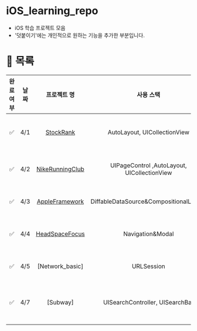 # iOS_learning_repo
- iOS 학습 프로젝트 모음
- '덧붙이기'에는 개인적으로 원하는 기능을 추가한 부분입니다.


# 📌 목록
|완료여부|날짜|프로젝트 명|사용 스택|프로젝트 설명|덧붙이기|
|:--:|:--:|:--:|:--:|:--:|:--:|
| ✅ |4/1|[StockRank](https://github.com/simplebarnacle/iOS/tree/main/StockRank)|AutoLayout, UICollectionView|StoryBoard를 활용하여 UI구성, 리스트그리기|UIAlertController추가|
| ✅ |4/2|[NikeRunningClub](https://github.com/simplebarnacle/iOS/tree/main/NikeRunningClub)|UIPageControl ,AutoLayout, UICollectionView|UI구성(StoryBoard), PagingView구현||
| ✅ |4/3|[AppleFramework](https://github.com/simplebarnacle/iOS/tree/main/AppleFramework)|DiffableDataSource&CompositionalLayout|StoryBoard, 그리드, Layout 구성|[Implementing Modern Collection Views](https://developer.apple.com/documentation/uikit/views_and_controls/collection_views/implementing_modern_collection_views)|
| ✅ |4/4|[HeadSpaceFocus](https://github.com/simplebarnacle/iOS/tree/main/HeadSpaceFocus)|Navigation&Modal|storyboard, layout구성, 섹션2개 그리고 모달..🤣||
| ✅ |4/5|[Network_basic]|URLSession|URLSession을 활용한 네트워크 객체 구성|Combine 찍먹쓰..|
| ✅ |4/7|[Subway]|UISearchController, UISearchBar|Code로 UI구성&Snapkit, tableView와 collectionView로 화면구성쓰|Alamofire|
















